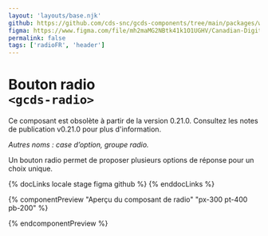 ```yaml
---
layout: 'layouts/base.njk'
github: https://github.com/cds-snc/gcds-components/tree/main/packages/web/src/components/gcds-radio
figma: https://www.figma.com/file/mh2maMG2NBtk41k1O1UGHV/Canadian-Digital-Service%E2%80%A8---GC-Design-System?node-id=818%3A3759&t=ciEmm7GYyGAY73zZ-0
permalink: false
tags: ['radioFR', 'header']
---
```


# Bouton radio <br>`<gcds-radio>`

<gcds-error-message message-id="component-deprecated">
Ce composant est obsolète à partir de la version 0.21.0. Consultez les <gcds-link href="https://github.com/cds-snc/gcds-components/releases/tag/gcds-components-v0.21.0">notes de publication v0.21.0</gcds-link> pour plus d'information.
</gcds-error-message>

_Autres noms : case d’option, groupe radio._

Un bouton radio permet de proposer plusieurs options de réponse pour un choix unique.

{% docLinks locale stage figma github %}
{% enddocLinks %}

{% componentPreview "Aperçu du composant de radio" "px-300 pt-400 pb-200" %}
<gcds-fieldset fieldset-id="fieldset" legend="Légende" hint="Texte explicatif/Exemple de message.">
<gcds-radio radio-id="form-radio-1" label="Libellé" hint="Ceci est une description ou un exemple à titre de clarification." name="radio" checked>
</gcds-radio>

<gcds-radio radio-id="form-radio-2" label="Libellé" hint="Ceci est une description ou un exemple à titre de clarification." name="radio">
</gcds-radio>
</gcds-fieldset>
{% endcomponentPreview %}
